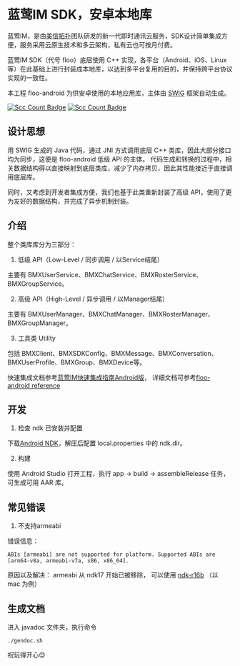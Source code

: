 # 蓝莺IM SDK，安卓本地库

蓝莺IM，是由[美信拓扑](https://www.maximtop.com/)团队研发的新一代即时通讯云服务，SDK设计简单集成方便，服务采用云原生技术和多云架构，私有云也可按月付费。

蓝莺IM SDK（代号 floo）底层使用 C++ 实现，各平台（Android、iOS、Linux等）在此基础上进行封装成本地库，以达到多平台复用的目的，并保持跨平台协议实现的一致性。

本工程 floo-android 为供安卓使用的本地应用库，主体由 [SWIG](http://www.swig.org/index.php) 框架自动生成。

[![Scc Count Badge](https://sloc.xyz/github/maxim-top/floo-android/?category=total&avg-wage=1)](https://github.com/maxim-top/floo-android/) [![Scc Count Badge](https://sloc.xyz/github/maxim-top/floo-android/?category=code&avg-wage=1)](https://github.com/maxim-top/floo-android/)

## 设计思想

用 SWIG 生成的 Java 代码，通过 JNI 方式调用底层 C++ 类库，因此大部分接口均为同步，这便是 floo-android 低级 API 的主体。
代码生成和转换的过程中，相关数据结构得以直接映射到底层类库，减少了内存拷贝，因此其性能接近于直接调用底层库。

同时，又考虑到开发者集成方便，我们也基于此类重新封装了高级 API，使用了更为友好的数据结构，并完成了异步机制封装。

## 介绍

整个类库库分为三部分：

1. 低级 API（Low-Level / 同步调用 / 以Service结尾）

主要有 BMXUserService、BMXChatService、BMXRosterService、BMXGroupService。

2. 高级 API（High-Level / 异步调用 / 以Manager结尾）

主要有 BMXUserManager、BMXChatManager、BMXRosterManager、BMXGroupManager。

3. 工具类 Utility

包括 BMXClient、BMXSDKConfig、BMXMessage、BMXConversation、BMXUserProfile、BMXGroup、BMXDevice等。

快速集成文档参考[蓝莺IM快速集成指南Android版](https://docs.maximtop.com/quick-start/floo-android-quick-start.html)，
详细文档可参考[floo-android reference](https://docs.maximtop.com/reference/floo-android.html)

## 开发

1. 检查 ndk 已安装并配置

下载[Android NDK](https://developer.android.com/ndk/downloads)，解压后配置 local.properties 中的 ndk.dir。

2. 构建

使用 Android Studio 打开工程，执行 app -> build -> assembleRelease 任务，可生成可用 AAR 库。

## 常见错误

1. 不支持armeabi

错误信息：
```
ABIs [armeabi] are not supported for platform. Supported ABIs are [arm64-v8a, armeabi-v7a, x86, x86_64].
```
原因以及解决：
armeabi 从 ndk17 开始已被移除，
可以使用 [ndk-r16b](https://dl.google.com/android/repository/android-ndk-r16b-darwin-x86_64.zip?hl=zh_cn)
（以 mac 为例）

## 生成文档

进入 javadoc 文件夹，执行命令
```
./gendoc.sh
```

祝玩得开心😊
